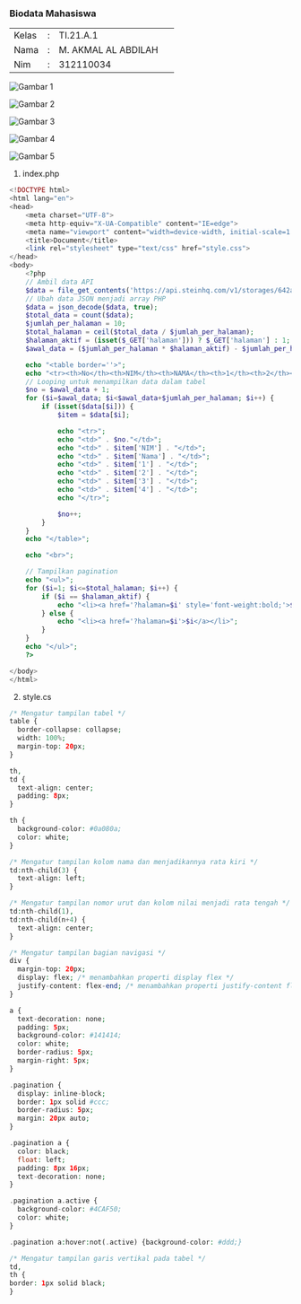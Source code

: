 <h3>Biodata Mahasiswa</h3>           
    <table>
        <p><tr>
               <td>Kelas</td>
               <td>:</td>
               <td>TI.21.A.1</td>
               <td>&nbsp;</td>
       </tr></p>
       <p><tr>
               <td>Nama</td>
               <td>:</td>
               <td>M. AKMAL AL ABDILAH</td>
               <td>&nbsp;</td>
       </tr></p>
       <p><tr>
               <td>Nim</td>
               <td>:</td>
               <td>312110034</td>
               <td>&nbsp;</td>
       </tr></p>
       </table>
       


![Gambar 1](screenshoot/1.JPG)

![Gambar 2](screenshoot/2.JPG)

![Gambar 3](screenshoot/3.JPG)

![Gambar 4](screenshoot/4.JPG)

![Gambar 5](screenshoot/5.JPG)


1. index.php
```php
<!DOCTYPE html>
<html lang="en">
<head>
    <meta charset="UTF-8">
    <meta http-equiv="X-UA-Compatible" content="IE=edge">
    <meta name="viewport" content="width=device-width, initial-scale=1.0">
    <title>Document</title>
    <link rel="stylesheet" type="text/css" href="style.css">
</head>
<body>
    <?php
    // Ambil data API
    $data = file_get_contents('https://api.steinhq.com/v1/storages/642a1ee5eced9b09e9c762e8/21a1');
    // Ubah data JSON menjadi array PHP
    $data = json_decode($data, true);
    $total_data = count($data);
    $jumlah_per_halaman = 10;
    $total_halaman = ceil($total_data / $jumlah_per_halaman);
    $halaman_aktif = (isset($_GET['halaman'])) ? $_GET['halaman'] : 1;
    $awal_data = ($jumlah_per_halaman * $halaman_aktif) - $jumlah_per_halaman;

    echo "<table border=''>";
    echo "<tr><th>No</th><th>NIM</th><th>NAMA</th><th>1</th><th>2</th><th>3</th><th>4</th></tr>";
    // Looping untuk menampilkan data dalam tabel
    $no = $awal_data + 1;
    for ($i=$awal_data; $i<$awal_data+$jumlah_per_halaman; $i++) {
        if (isset($data[$i])) {
            $item = $data[$i];

            echo "<tr>";
            echo "<td>" . $no."</td>";
            echo "<td>" . $item['NIM'] . "</td>";
            echo "<td>" . $item['Nama'] . "</td>";
            echo "<td>" . $item['1'] . "</td>";
            echo "<td>" . $item['2'] . "</td>";
            echo "<td>" . $item['3'] . "</td>";
            echo "<td>" . $item['4'] . "</td>";
            echo "</tr>";

            $no++;
        }
    }
    echo "</table>";

    echo "<br>";

    // Tampilkan pagination
    echo "<ul>";
    for ($i=1; $i<=$total_halaman; $i++) {
        if ($i == $halaman_aktif) {
            echo "<li><a href='?halaman=$i' style='font-weight:bold;'>$i</a></li>";
        } else {
            echo "<li><a href='?halaman=$i'>$i</a></li>";
        }
    }
    echo "</ul>";
    ?>

</body>
</html>

```

2. style.cs <p>

```php
/* Mengatur tampilan tabel */
table {
  border-collapse: collapse;
  width: 100%;
  margin-top: 20px;
}

th,
td {
  text-align: center;
  padding: 8px;
}

th {
  background-color: #0a080a;
  color: white;
}

/* Mengatur tampilan kolom nama dan menjadikannya rata kiri */
td:nth-child(3) {
  text-align: left;
}

/* Mengatur tampilan nomor urut dan kolom nilai menjadi rata tengah */
td:nth-child(1),
td:nth-child(n+4) {
  text-align: center;
}

/* Mengatur tampilan bagian navigasi */
div {
  margin-top: 20px;
  display: flex; /* menambahkan properti display flex */
  justify-content: flex-end; /* menambahkan properti justify-content flex-end */
}

a {
  text-decoration: none;
  padding: 5px;
  background-color: #141414;
  color: white;
  border-radius: 5px;
  margin-right: 5px;
}

.pagination {
  display: inline-block;
  border: 1px solid #ccc;
  border-radius: 5px;
  margin: 20px auto;
}

.pagination a {
  color: black;
  float: left;
  padding: 8px 16px;
  text-decoration: none;
}

.pagination a.active {
  background-color: #4CAF50;
  color: white;
}

.pagination a:hover:not(.active) {background-color: #ddd;}

/* Mengatur tampilan garis vertikal pada tabel */
td,
th {
border: 1px solid black;
}
  
```

